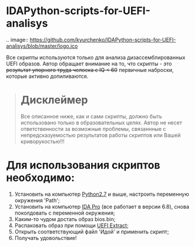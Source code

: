 IDAPython-scripts-for-UEFI-analisys
===================================
.. image:: https://github.com/kyurchenko/IDAPython-scripts-for-UEFI-analisys/blob/master/logo.ico

Все скрипты используются только для анализа дизассемблированных UEFI образов. Автор обращает внимание на то, что скрипты - это ~~результат упорного труда челоека с IQ < 60~~ первичные наброски, которые активно допиливаются.

> __Дисклеймер__
>===============
> Все описанное ниже, как и сами скрипты, должно быть использовано только в образовательных целях.
> Автор не несет ответственности за возможные проблемы, связаннные с непредсказуемостью результатов работы скриптов или Вашей 
> криворукостью!!!

Для использования скриптов необходимо:
======================================
1. Установить на компьютер [Python2.7](https://www.python.org/downloads/release/python-2713/) и выше, настроить переменную окружения 'Path';
2. Установить на компьютер [IDA Pro](https://www.hex-rays.com/products/ida/support/download.shtml) (все работает в версии 6.8), снова поколдовать с переменной окружения;
3. Каким-то чудом достать образ bios.bin;
4. Распаковать образ при помощи [UEFI Extract](https://github.com/LongSoft/UEFITool);
5. Открыть соответствующий файл 'Идой' и применить скрипт;
6. Получать удовольствие!
